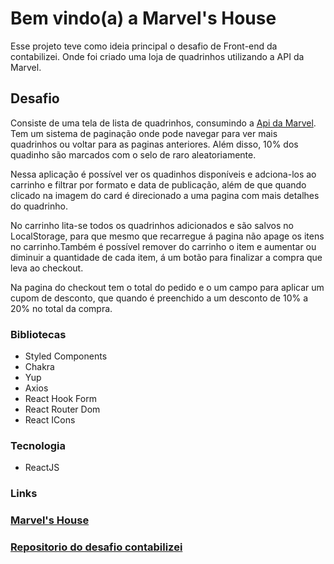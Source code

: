 # Bem vindo(a) a **Marvel's House**

Esse projeto teve como ideia principal o desafio de Front-end da contabilizei. Onde foi criado uma loja de quadrinhos utilizando a API da Marvel.

## Desafio

Consiste de uma tela de lista de quadrinhos, consumindo a [Api da Marvel](https://developer.marvel.com). Tem um sistema de paginação onde pode navegar para ver mais quadrinhos ou voltar para as paginas anteriores. Além disso, 10% dos quadinho são marcados com o selo de raro aleatoriamente.

Nessa aplicação é possível ver os quadinhos disponíveis e adciona-los ao carrinho e filtrar por formato e data de publicação, além de que quando clicado na imagem do card é direcionado a uma pagina com mais detalhes do quadrinho.

No carrinho lita-se todos os quadrinhos adicionados e são salvos no LocalStorage, para que mesmo que recarregue á pagina não apage os itens no carrinho.Também é possível remover do carrinho o item e aumentar ou diminuir a quantidade de cada item, á um botão para finalizar a compra que leva ao checkout.

Na pagina do checkout tem o total do pedido e o um campo para aplicar um cupom de desconto, que quando é preenchido a um desconto de 10% a 20% no total da compra.

### Bibliotecas

- Styled Components
- Chakra
- Yup
- Axios
- React Hook Form
- React Router Dom
- React ICons

### Tecnologia

- ReactJS

### Links

### [Marvel's House](https://marvels-house.vercel.app/)

### [Repositorio do desafio contabilizei](https://github.com/contabilizei/front-end-teste)
